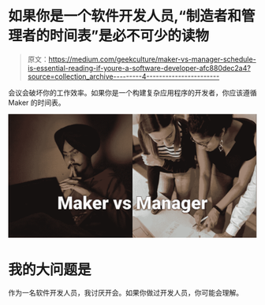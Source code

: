 # 如果你是一个软件开发人员,“制造者和管理者的时间表”是必不可少的读物

> 原文：<https://medium.com/geekculture/maker-vs-manager-schedule-is-essential-reading-if-youre-a-software-developer-afc880dec2a4?source=collection_archive---------4----------------------->

会议会破坏你的工作效率。如果你是一个构建复杂应用程序的开发者，你应该遵循 Maker 的时间表。

![](img/70eff6afaf4f827bd937bad858d4232d.png)

# 我的大问题是

作为一名软件开发人员，我讨厌开会。如果你做过开发人员，你可能会理解。